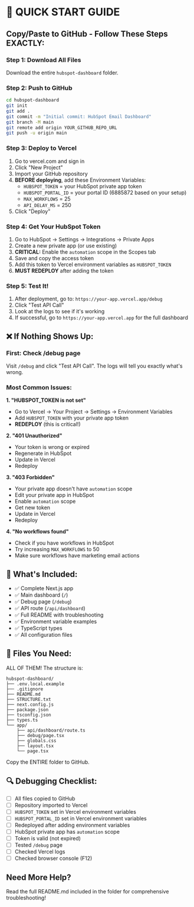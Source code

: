 # 🚀 QUICK START GUIDE

## Copy/Paste to GitHub - Follow These Steps EXACTLY:

### Step 1: Download All Files
Download the entire `hubspot-dashboard` folder.

### Step 2: Push to GitHub
```bash
cd hubspot-dashboard
git init
git add .
git commit -m "Initial commit: HubSpot Email Dashboard"
git branch -M main
git remote add origin YOUR_GITHUB_REPO_URL
git push -u origin main
```

### Step 3: Deploy to Vercel
1. Go to vercel.com and sign in
2. Click "New Project"
3. Import your GitHub repository
4. **BEFORE deploying**, add these Environment Variables:
   - `HUBSPOT_TOKEN` = your HubSpot private app token
   - `HUBSPOT_PORTAL_ID` = your portal ID (6885872 based on your setup)
   - `MAX_WORKFLOWS` = 25
   - `API_DELAY_MS` = 250
5. Click "Deploy"

### Step 4: Get Your HubSpot Token
1. Go to HubSpot → Settings → Integrations → Private Apps
2. Create a new private app (or use existing)
3. **CRITICAL:** Enable the `automation` scope in the Scopes tab
4. Save and copy the access token
5. Add this token to Vercel environment variables as `HUBSPOT_TOKEN`
6. **MUST REDEPLOY** after adding the token

### Step 5: Test It!
1. After deployment, go to: `https://your-app.vercel.app/debug`
2. Click "Test API Call"
3. Look at the logs to see if it's working
4. If successful, go to `https://your-app.vercel.app` for the full dashboard

## ❌ If Nothing Shows Up:

### First: Check /debug page
Visit `/debug` and click "Test API Call". The logs will tell you exactly what's wrong.

### Most Common Issues:

**1. "HUBSPOT_TOKEN is not set"**
- Go to Vercel → Your Project → Settings → Environment Variables
- Add `HUBSPOT_TOKEN` with your private app token
- **REDEPLOY** (this is critical!)

**2. "401 Unauthorized"**
- Your token is wrong or expired
- Regenerate in HubSpot
- Update in Vercel
- Redeploy

**3. "403 Forbidden"**  
- Your private app doesn't have `automation` scope
- Edit your private app in HubSpot
- Enable `automation` scope
- Get new token
- Update in Vercel
- Redeploy

**4. "No workflows found"**
- Check if you have workflows in HubSpot
- Try increasing `MAX_WORKFLOWS` to 50
- Make sure workflows have marketing email actions

## 📁 What's Included:

- ✅ Complete Next.js app
- ✅ Main dashboard (`/`)
- ✅ Debug page (`/debug`)
- ✅ API route (`/api/dashboard`)
- ✅ Full README with troubleshooting
- ✅ Environment variable examples
- ✅ TypeScript types
- ✅ All configuration files

## 🎯 Files You Need:

ALL OF THEM! The structure is:
```
hubspot-dashboard/
├── .env.local.example
├── .gitignore
├── README.md
├── STRUCTURE.txt
├── next.config.js
├── package.json
├── tsconfig.json
├── types.ts
└── app/
    ├── api/dashboard/route.ts
    ├── debug/page.tsx
    ├── globals.css
    ├── layout.tsx
    └── page.tsx
```

Copy the ENTIRE folder to GitHub.

## 🔍 Debugging Checklist:

- [ ] All files copied to GitHub
- [ ] Repository imported to Vercel
- [ ] `HUBSPOT_TOKEN` set in Vercel environment variables
- [ ] `HUBSPOT_PORTAL_ID` set in Vercel environment variables
- [ ] Redeployed after adding environment variables
- [ ] HubSpot private app has `automation` scope
- [ ] Token is valid (not expired)
- [ ] Tested `/debug` page
- [ ] Checked Vercel logs
- [ ] Checked browser console (F12)

## Need More Help?

Read the full README.md included in the folder for comprehensive troubleshooting!
